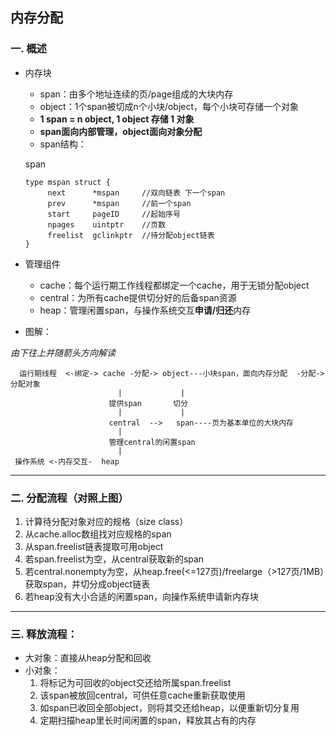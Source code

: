 ## 内存分配
### 一. 概述
* 内存块
   * span：由多个地址连续的页/page组成的大块内存
   * object：1个span被切成n个小块/object，每个小块可存储一个对象
   * **1 span = n object, 1 object 存储 1 对象**
   * **span面向内部管理，object面向对象分配**
   * span结构：
       
   span
     
      type mspan struct {
           next      *mspan     //双向链表 下一个span
           prev      *mspan     //前一个span
           start     pageID     //起始序号
           npages    uintptr    //页数
           freelist  gclinkptr  //待分配object链表 
      }

*  管理组件
   * cache：每个运行期工作线程都绑定一个cache，用于无锁分配object
   * central：为所有cache提供切分好的后备span资源
   * heap：管理闲置span，与操作系统交互**申请/归还**内存
*  图解：

*由下往上并随箭头方向解读*
  
      运行期线程  <-绑定-> cache -分配-> object---小块span，面向内存分配  -分配-> 分配对象 
                            |             |
                          提供span       切分
                            |             |
                          central  -->   span----页为基本单位的大块内存
                            |
                          管理central的闲置span
                            |
     操作系统 <-内存交互-  heap 

---
### 二. 分配流程（对照上图）
  1. 计算待分配对象对应的规格（size class）
  2. 从cache.alloc数组找对应规格的span
  3. 从span.freelist链表提取可用object
  4. 若span.freelist为空，从central获取新的span
  5. 若central.nonempty为空，从heap.free(<=127页)/freelarge（>127页/1MB）获取span，并切分成object链表
  6. 若heap没有大小合适的闲置span，向操作系统申请新内存块
  
---
### 三. 释放流程：
  * 大对象：直接从heap分配和回收
  * 小对象：
     1. 将标记为可回收的object交还给所属span.freelist
     2. 该span被放回central，可供任意cache重新获取使用
     3. 如span已收回全部object，则将其交还给heap，以便重新切分复用
     4. 定期扫描heap里长时间闲置的span，释放其占有的内存
